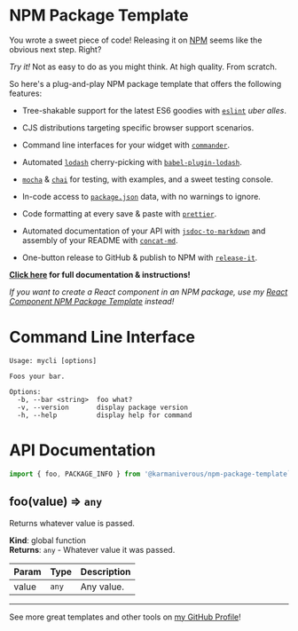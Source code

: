 # NPM Package Template

You wrote a sweet piece of code! Releasing it on [NPM](https://www.npmjs.com/)
seems like the obvious next step. Right?

_Try it!_ Not as easy to do as you might think. At high quality. From scratch.

So here's a plug-and-play NPM package template that offers the following
features:

- Tree-shakable support for the latest ES6 goodies with
  [`eslint`](https://www.npmjs.com/package/eslint) _uber alles_.

- CJS distributions targeting specific browser support scenarios.

- Command line interfaces for your widget with
  [`commander`](https://www.npmjs.com/package/commander).

- Automated [`lodash`](https://www.npmjs.com/package/lodash) cherry-picking with
  [`babel-plugin-lodash`](https://www.npmjs.com/package/babel-plugin-lodash).

- [`mocha`](https://www.npmjs.com/package/mocha) &
  [`chai`](https://www.npmjs.com/package/chai) for testing, with examples, and a
  sweet testing console.

- In-code access to
  [`package.json`](https://github.com/karmaniverous/npm-package-template/blob/main/package.json)
  data, with no warnings to ignore.

- Code formatting at every save & paste with
  [`prettier`](https://www.npmjs.com/package/prettier).

- Automated documentation of your API with
  [`jsdoc-to-markdown`](https://www.npmjs.com/package/jsdoc-to-markdown) and
  assembly of your README with
  [`concat-md`](https://www.npmjs.com/package/concat-md).

- One-button release to GitHub & publish to NPM with
  [`release-it`](https://www.npmjs.com/package/release-it).

**[Click here](https://karmanivero.us/blog/npm-package-template/) for full
documentation & instructions!**

_If you want to create a React component in an NPM package, use my
[React Component NPM Package Template](https://github.com/karmaniverous/react-component-npm-package-template)
instead!_

# Command Line Interface

```text
Usage: mycli [options]

Foos your bar.

Options:
  -b, --bar <string>  foo what?
  -v, --version       display package version
  -h, --help          display help for command
```

# API Documentation

```js
import { foo, PACKAGE_INFO } from '@karmaniverous/npm-package-template`;
```

<a name="foo"></a>

## foo(value) ⇒ <code>any</code>
Returns whatever value is passed.

**Kind**: global function  
**Returns**: <code>any</code> - Whatever value it was passed.  

| Param | Type | Description |
| --- | --- | --- |
| value | <code>any</code> | Any value. |


---

See more great templates and other tools on
[my GitHub Profile](https://github.com/karmaniverous)!
